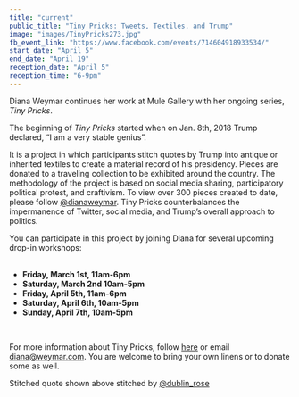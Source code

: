 ```yaml
---
title: "current"
public_title: "Tiny Pricks: Tweets, Textiles, and Trump"
image: "images/TinyPricks273.jpg"
fb_event_link: "https://www.facebook.com/events/714604918933534/"
start_date: "April 5"
end_date: "April 19"
reception_date: "April 5"
reception_time: "6-9pm"
---
```

Diana Weymar continues her work at Mule Gallery with her ongoing series, _Tiny Pricks_. 

The beginning of _Tiny Pricks_ started when on Jan. 8th, 2018 Trump declared, “I am a very stable genius”. 

It is a project in which participants stitch quotes by Trump into antique or inherited textiles to create a material record of his presidency. Pieces are donated to a traveling collection to be exhibited around the country. The methodology of the project is based on social media sharing, participatory political protest, and craftivism. To view over 300 pieces created to date, please follow [@dianaweymar](https://www.instagram.com/dianaweymar). Tiny Pricks counterbalances the impermanence of Twitter, social media, and Trump’s overall approach to politics. 

You can participate in this project by joining Diana for several upcoming drop-in workshops:<br><br>

- **Friday, March 1st, 11am-6pm**<br>
- **Saturday, March 2nd 10am-5pm** <br>
- **Friday, April 5th, 11am-6pm**<br>
- **Saturday, April 6th, 10am-5pm**<br>
- **Sunday, April 7th, 10am-5pm**<br>
<br>

For more information about Tiny Pricks, follow [here](https://www.instagram.com/dianaweymar) or email diana@weymar.com. You are welcome to bring your own linens or to donate some as well. 

Stitched quote shown above stitched by [@dublin_rose](https://www.instagram.com/dublin_rose/)
